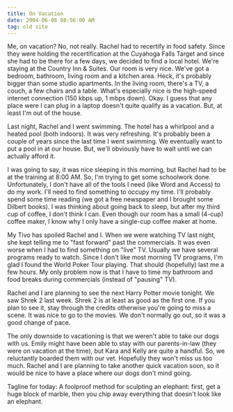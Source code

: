 ```yaml
---
title: On Vacation
date: 2004-06-08 08:56:00 AM
tag: old site
---
```


Me, on vacation? No, not really. Rachel had to recertify in food safety. Since they were holding the recertification at the Cuyahoga Falls Target and since she had to be there for a few days, we decided to find a local hotel. We're staying at the Country Inn & Suites. Our room is very nice. We've got a bedroom, bathroom, living room and a kitchen area. Heck, it's probably bigger than some studio apartments. In the living room, there's a TV, a couch, a few chairs and a table. What's especially nice is the high-speed internet connection (150 kbps up, 1 mbps down). Okay. I guess that any place were I can plug in a laptop doesn't quite qualify as a vacation. But, at least I'm out of the house.

Last night, Rachel and I went swimming. The hotel has a whirlpool and a heated pool (both indoors). It was very refreshing. It's probably been a couple of years since the last time I went swimming. We eventually want to put a pool in at our house. But, we'll obviously have to wait until we can actually afford it.

I was going to say, it was nice sleeping in this morning, but Rachel had to be at the training at 8:00 AM. So, I'm trying to get some schoolwork done. Unfortunately, I don't have all of the tools I need (like Word and Access) to do my work. I'll need to find something to occupy my time. I'll probably spend some time reading (we got a free newspaper and I brought some Dilbert books). I was thinking about going back to sleep, but after my third cup of coffee, I don't think I can. Even though our room has a small (4-cup) coffee maker, I know why I only have a single-cup coffee maker at home.

My Tivo has spoiled Rachel and I. When we were watching TV last night, she kept telling me to "fast forward" past the commercials. It was even worse when I had to find something on "live" TV. Usually we have several programs ready to watch. Since I don't like most morning TV programs, I'm glad I found the World Poker Tour playing. That should (hopefully) last me a few hours. My only problem now is that I have to time my bathroom and food breaks during commercials (instead of "pausing" TV).

Rachel and I are planning to see the next Harry Potter movie tonight. We saw Shrek 2 last week. Shrek 2 is at least as good as the first one. If you plan to see it, stay through the credits otherwise you're going to miss a scene. It was nice to go to the movies. We don't normally go out, so it was a good change of pace.

The only downside to vacationing is that we weren't able to take our dogs with us. Emily might have been able to stay with our parents-in-law (they were on vacation at the time), but Kara and Kelly are quite a handful. So, we reluctantly boarded them with our vet. Hopefully they won't miss us too much. Rachel and I are planning to take another quick vacation soon, so it would be nice to have a place where our dogs don't mind going.

Tagline for today: A foolproof method for sculpting an elephant: first, get a huge block of marble, then you chip away everything that doesn't look like an elephant.
